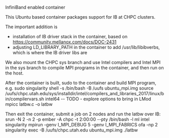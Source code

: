 InfiniBand enabled container

This Ubuntu based container packages support for IB at CHPC clusters.

The important addition is
 - installation of IB driver stack in the container, based on 
   https://community.mellanox.com/docs/DOC-2431
 - adjusting LD_LIBRARY_PATH in the container to add /usr/lib/libibverbs, which is where the IB driver libs are

We also mount the CHPC sys branch and use Intel compilers and Intel MPI in the sys branch to compile MPI programs in the container, and then
run on the host.

After the container is built, sudo to the container and build MPI program, e.g.
sudo singularity shell -s /bin/bash -B /uufs ubuntu_mpi.img
source /uufs/chpc.utah.edu/sys/installdir/intel/compilers_and_libraries_2017/linux/bin/compilervars.sh intel64
 -- TODO - explore options to bring in LMod
mpicc latbw.c -o latbw

Then exit the container, submit a job on 2 nodes and run the latbw over IB:
srun -N 2 -n 2 -p ember -A chpc -t 2:00:00 --pty /bin/bash -l
ml intel singularity
mpirun -genv I_MPI_DEBUG 5 -genv I_MPI_FABRICS ofa -np 2 singularity exec  -B /uufs/chpc.utah.edu ubuntu_mpi.img  ./latbw

